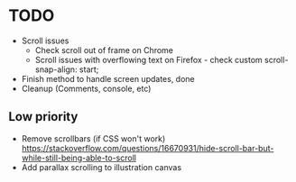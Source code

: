 # TODO

- Scroll issues
  - Check scroll out of frame on Chrome
  - Scroll issues with overflowing text on Firefox - check custom scroll-snap-align: start;
- Finish method to handle screen updates, done
- Cleanup (Comments, console, etc)

## Low priority

- Remove scrollbars (if CSS won't work) https://stackoverflow.com/questions/16670931/hide-scroll-bar-but-while-still-being-able-to-scroll
- Add parallax scrolling to illustration canvas
